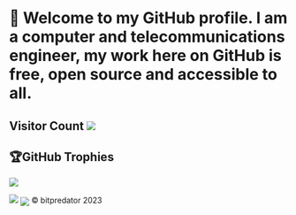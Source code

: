 # 👋 Welcome to my GitHub profile. I am a computer and telecommunications engineer, my work here on GitHub is free, open source and accessible to all.

## Visitor Count <img src="https://profile-counter.glitch.me/bitpredator/count.svg" />
## 🏆GitHub Trophies

![](https://github-profile-trophy.vercel.app/?username=bitpredator&theme=discord&no-frame=true&no-bg=false&margin-w=4)

<img src="https://github-readme-stats-ten-gilt.vercel.app/api?username=bitpredator&layout=compact&theme=dark" />
<img src="https://github-readme-stats-git-masterrstaa-rickstaa.vercel.app/api/top-langs/?username=bitpredator&langs_count=10&theme=dark"

<h1 align="center"> &copy; bitpredator 2023 </h1>


